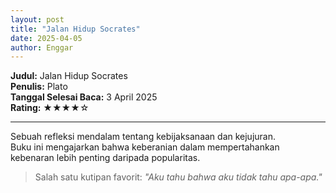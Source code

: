 ```yaml
---
layout: post
title: "Jalan Hidup Socrates"
date: 2025-04-05
author: Enggar
---
```


**Judul:** Jalan Hidup Socrates  
**Penulis:** Plato  
**Tanggal Selesai Baca:** 3 April 2025  
**Rating:** ★★★★☆

---

Sebuah refleksi mendalam tentang kebijaksanaan dan kejujuran.  
Buku ini mengajarkan bahwa keberanian dalam mempertahankan kebenaran lebih penting daripada popularitas.

> Salah satu kutipan favorit: *"Aku tahu bahwa aku tidak tahu apa-apa."*
